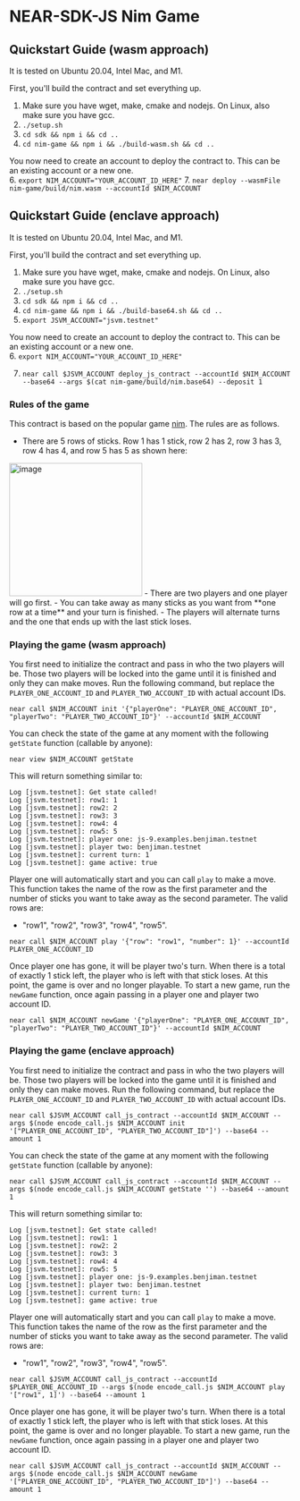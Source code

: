 # NEAR-SDK-JS Nim Game

## Quickstart Guide (wasm approach)
It is tested on Ubuntu 20.04, Intel Mac, and M1.

First, you'll build the contract and set everything up.
1. Make sure you have wget, make, cmake and nodejs. On Linux, also make sure you have gcc.
2. `./setup.sh`
3. `cd sdk && npm i && cd ..`
4. `cd nim-game && npm i && ./build-wasm.sh && cd ..`

You now need to create an account to deploy the contract to. This can be an existing account or a new one.  
6. `export NIM_ACCOUNT="YOUR_ACCOUNT_ID_HERE"`
7. `near deploy --wasmFile nim-game/build/nim.wasm --accountId $NIM_ACCOUNT`

## Quickstart Guide (enclave approach)
It is tested on Ubuntu 20.04, Intel Mac, and M1.

First, you'll build the contract and set everything up.
1. Make sure you have wget, make, cmake and nodejs. On Linux, also make sure you have gcc.
2. `./setup.sh`
3. `cd sdk && npm i && cd ..`
4. `cd nim-game && npm i && ./build-base64.sh && cd ..`
5. `export JSVM_ACCOUNT="jsvm.testnet"`

You now need to create an account to deploy the contract to. This can be an existing account or a new one.  
6. `export NIM_ACCOUNT="YOUR_ACCOUNT_ID_HERE"`

7. `near call $JSVM_ACCOUNT deploy_js_contract --accountId $NIM_ACCOUNT --base64 --args $(cat nim-game/build/nim.base64) --deposit 1`


### Rules of the game
This contract is based on the popular game [nim](https://en.wikipedia.org/wiki/Nim). The rules are as follows.
- There are 5 rows of sticks. Row 1 has 1 stick, row 2 has 2, row 3 has 3, row 4 has 4, and row 5 has 5 as shown here:
<img width="238" alt="image" src="https://user-images.githubusercontent.com/57506486/167643849-649a7615-efe7-4212-b927-d9d37c0e2d71.png">
- There are two players and one player will go first. 
- You can take away as many sticks as you want from **one row at a time** and your turn is finished.
- The players will alternate turns and the one that ends up with the last stick loses.

### Playing the game (wasm approach)
You first need to initialize the contract and pass in who the two players will be. Those two players will be locked into the game until it is finished and only they can make moves. Run the following command, but replace the `PLAYER_ONE_ACCOUNT_ID` and `PLAYER_TWO_ACCOUNT_ID` with actual account IDs. 
```
near call $NIM_ACCOUNT init '{"playerOne": "PLAYER_ONE_ACCOUNT_ID", "playerTwo": "PLAYER_TWO_ACCOUNT_ID"}' --accountId $NIM_ACCOUNT
```
You can check the state of the game at any moment with the following `getState` function (callable by anyone):

```
near view $NIM_ACCOUNT getState
```
This will return something similar to: 
```
Log [jsvm.testnet]: Get state called!
Log [jsvm.testnet]: row1: 1
Log [jsvm.testnet]: row2: 2
Log [jsvm.testnet]: row3: 3
Log [jsvm.testnet]: row4: 4
Log [jsvm.testnet]: row5: 5
Log [jsvm.testnet]: player one: js-9.examples.benjiman.testnet
Log [jsvm.testnet]: player two: benjiman.testnet
Log [jsvm.testnet]: current turn: 1
Log [jsvm.testnet]: game active: true
```

Player one will automatically start and you can call `play` to make a move. This function takes the name of the row as the first parameter and the number of sticks you want to take away as the second parameter. The valid rows are: 
- "row1", "row2", "row3", "row4", "row5". 
```
near call $NIM_ACCOUNT play '{"row": "row1", "number": 1}' --accountId PLAYER_ONE_ACCOUNT_ID
```
Once player one has gone, it will be player two's turn. When there is a total of exactly 1 stick left, the player who is left with that stick loses. At this point, the game is over and no longer playable. To start a new game, run the `newGame` function, once again passing in a player one and player two account ID. 

```
near call $NIM_ACCOUNT newGame '{"playerOne": "PLAYER_ONE_ACCOUNT_ID", "playerTwo": "PLAYER_TWO_ACCOUNT_ID"}' --accountId $NIM_ACCOUNT
```

### Playing the game (enclave approach)
You first need to initialize the contract and pass in who the two players will be. Those two players will be locked into the game until it is finished and only they can make moves. Run the following command, but replace the `PLAYER_ONE_ACCOUNT_ID` and `PLAYER_TWO_ACCOUNT_ID` with actual account IDs. 
```
near call $JSVM_ACCOUNT call_js_contract --accountId $NIM_ACCOUNT --args $(node encode_call.js $NIM_ACCOUNT init '["PLAYER_ONE_ACCOUNT_ID", "PLAYER_TWO_ACCOUNT_ID"]') --base64 --amount 1
```
You can check the state of the game at any moment with the following `getState` function (callable by anyone):

```
near call $JSVM_ACCOUNT call_js_contract --accountId $NIM_ACCOUNT --args $(node encode_call.js $NIM_ACCOUNT getState '') --base64 --amount 1
```
This will return something similar to: 
```
Log [jsvm.testnet]: Get state called!
Log [jsvm.testnet]: row1: 1
Log [jsvm.testnet]: row2: 2
Log [jsvm.testnet]: row3: 3
Log [jsvm.testnet]: row4: 4
Log [jsvm.testnet]: row5: 5
Log [jsvm.testnet]: player one: js-9.examples.benjiman.testnet
Log [jsvm.testnet]: player two: benjiman.testnet
Log [jsvm.testnet]: current turn: 1
Log [jsvm.testnet]: game active: true
```

Player one will automatically start and you can call `play` to make a move. This function takes the name of the row as the first parameter and the number of sticks you want to take away as the second parameter. The valid rows are: 
- "row1", "row2", "row3", "row4", "row5". 
```
near call $JSVM_ACCOUNT call_js_contract --accountId $PLAYER_ONE_ACCOUNT_ID --args $(node encode_call.js $NIM_ACCOUNT play '["row1", 1]') --base64 --amount 1
```
Once player one has gone, it will be player two's turn. When there is a total of exactly 1 stick left, the player who is left with that stick loses. At this point, the game is over and no longer playable. To start a new game, run the `newGame` function, once again passing in a player one and player two account ID. 

```
near call $JSVM_ACCOUNT call_js_contract --accountId $NIM_ACCOUNT --args $(node encode_call.js $NIM_ACCOUNT newGame '["PLAYER_ONE_ACCOUNT_ID", "PLAYER_TWO_ACCOUNT_ID"]') --base64 --amount 1
```
